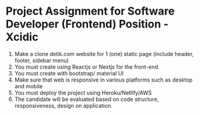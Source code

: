 # Project Assignment for Software Developer (Frontend) Position - Xcidic

1. Make a clone detik.com website for 1 (one) static page (include header, footer, sidebar menu) 
2. You must create using Reactjs or Nextjs for the front-end.
3. You must create with bootstrap/ material UI
4. Make sure that web is responsive in various platforms such as desktop and mobile
5. You must deploy the project using Heroku/Netlify/AWS
6. The candidate will be evaluated based on code structure, responsiveness, design on application.
